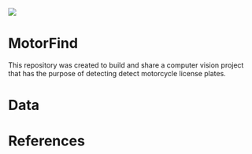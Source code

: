 ![](https://upload.wikimedia.org/wikipedia/commons/3/3b/Computer_vision_sample_in_Sim%C3%B3n_Bolivar_Avenue%2C_Quito.jpg)

# MotorFind
This repository was created to build and share a computer vision project that has the purpose of detecting detect motorcycle license plates.

# Data

# References
